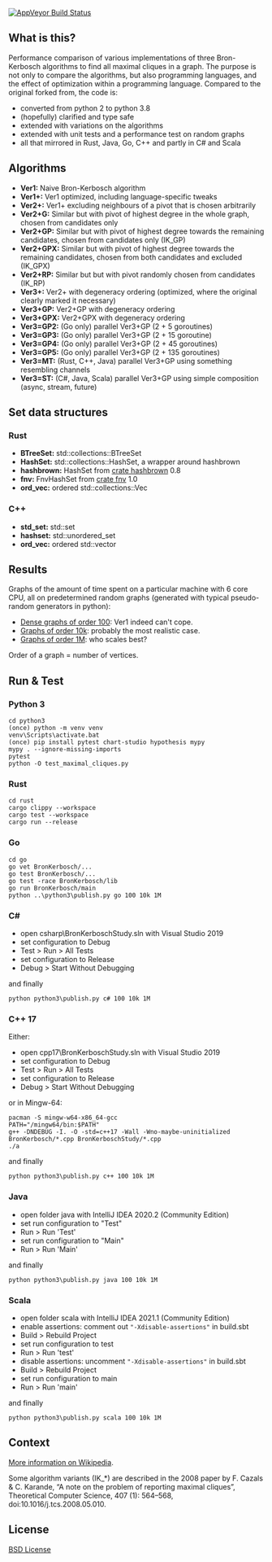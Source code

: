 [![AppVeyor Build Status](https://ci.appveyor.com/api/projects/status/github/ssomers/bron-kerbosch?svg=true&branch=master)](https://ci.appveyor.com/project/ssomers/bron-kerbosch)

## What is this?

Performance comparison of various implementations of three Bron-Kerbosch algorithms to find all maximal cliques in a graph.
The purpose is not only to compare the algorithms, but also programming languages, and the effect of optimization within a programming language.
Compared to the original forked from, the code is:
* converted from python 2 to python 3.8
* (hopefully) clarified and type safe
* extended with variations on the algorithms
* extended with unit tests and a performance test on random graphs
* all that mirrored in Rust, Java, Go, C++ and partly in C# and Scala

## Algorithms

* **Ver1:** Naive Bron-Kerbosch algorithm
* **Ver1+:** Ver1 optimized, including language-specific tweaks
* **Ver2+:** Ver1+ excluding neighbours of a pivot that is chosen arbitrarily
* **Ver2+G:** Similar but with pivot of highest degree in the whole graph, chosen from candidates only
* **Ver2+GP:** Similar but with pivot of highest degree towards the remaining candidates, chosen from candidates only (IK\_GP)
* **Ver2+GPX:** Similar but with pivot of highest degree towards the remaining candidates, chosen from both candidates and excluded (IK\_GPX)
* **Ver2+RP:** Similar but but with pivot randomly chosen from candidates (IK\_RP)
* **Ver3+:** Ver2+ with degeneracy ordering (optimized, where the original clearly marked it necessary)
* **Ver3+GP:** Ver2+GP with degeneracy ordering
* **Ver3+GPX:** Ver2+GPX with degeneracy ordering
* **Ver3=GP2:** (Go only) parallel Ver3+GP (2 + 5 goroutines)
* **Ver3=GP3:** (Go only) parallel Ver3+GP (2 + 15 goroutine)
* **Ver3=GP4:** (Go only) parallel Ver3+GP (2 + 45 goroutines)
* **Ver3=GP5:** (Go only) parallel Ver3+GP (2 + 135 goroutines)
* **Ver3=MT:** (Rust, C++, Java) parallel Ver3+GP using something resembling channels
* **Ver3=ST:** (C#, Java, Scala) parallel Ver3+GP using simple composition (async, stream, future)

## Set data structures

### Rust
* **BTreeSet:** std::collections::BTreeSet
* **HashSet:** std::collections::HashSet, a wrapper around hashbrown
* **hashbrown:** HashSet from [crate hashbrown](https://crates.io/crates/hashbrown) 0.8
* **fnv:** FnvHashSet from [crate fnv](https://crates.io/crates/fnv) 1.0
* **ord_vec:** ordered std::collections::Vec

### C++
* **std_set:** std::set
* **hashset:** std::unordered_set
* **ord_vec:** ordered std::vector

## Results

Graphs of the amount of time spent on a particular machine with 6 core CPU,
all on predetermined random graphs (generated with typical pseudo-random generators in python):

* [Dense graphs of order 100](results_100.md): Ver1 indeed can't cope.
* [Graphs of order 10k](results_10k.md): probably the most realistic case.
* [Graphs of order 1M](results_1M.md): who scales best?

Order of a graph = number of vertices.

## Run & Test

### Python 3

    cd python3
    (once) python -m venv venv
    venv\Scripts\activate.bat
    (once) pip install pytest chart-studio hypothesis mypy
    mypy . --ignore-missing-imports
    pytest
    python -O test_maximal_cliques.py

### Rust

    cd rust
    cargo clippy --workspace
    cargo test --workspace
    cargo run --release

### Go

    cd go
    go vet BronKerbosch/...
    go test BronKerbosch/...
    go test -race BronKerbosch/lib
    go run BronKerbosch/main
    python ..\python3\publish.py go 100 10k 1M

### C#
  - open csharp\BronKerboschStudy.sln with Visual Studio 2019
  - set configuration to Debug
  - Test > Run > All Tests
  - set configuration to Release
  - Debug > Start Without Debugging

and finally

    python python3\publish.py c# 100 10k 1M

### C++ 17
Either:
  - open cpp17\BronKerboschStudy.sln with Visual Studio 2019
  - set configuration to Debug
  - Test > Run > All Tests
  - set configuration to Release
  - Debug > Start Without Debugging

or in Mingw-64:

    pacman -S mingw-w64-x86_64-gcc
    PATH="/mingw64/bin:$PATH"
    g++ -DNDEBUG -I. -O -std=c++17 -Wall -Wno-maybe-uninitialized BronKerbosch/*.cpp BronKerboschStudy/*.cpp
    ./a

and finally

    python python3\publish.py c++ 100 10k 1M

### Java
  - open folder java with IntelliJ IDEA 2020.2 (Community Edition)
  - set run configuration to "Test"
  - Run > Run 'Test'
  - set run configuration to "Main"
  - Run > Run 'Main'

and finally

    python python3\publish.py java 100 10k 1M

### Scala
  - open folder scala with IntelliJ IDEA 2021.1 (Community Edition)
  - enable assertions: comment out `"-Xdisable-assertions"` in build.sbt
  - Build > Rebuild Project
  - set run configuration to test
  - Run > Run 'test'
  - disable assertions: uncomment `"-Xdisable-assertions"` in build.sbt
  - Build > Rebuild Project
  - set run configuration to main
  - Run > Run 'main'

and finally

    python python3\publish.py scala 100 10k 1M

## Context

[More information on Wikipedia](http://en.wikipedia.org/wiki/Bron-Kerbosch_algorithm).

Some algorithm variants (IK_*) are described in the 2008 paper by F. Cazals & C. Karande, “A note on the problem of reporting maximal cliques”, Theoretical Computer Science, 407 (1): 564–568, doi:10.1016/j.tcs.2008.05.010.

## License

[BSD License](http://opensource.org/licenses/BSD-3-Clause)
